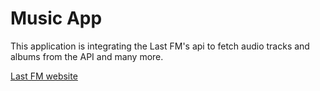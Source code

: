 # Music App

This application is integrating the Last FM's api to fetch audio tracks and albums from the API and many more.

[Last FM website](https://www.last.fm/)
